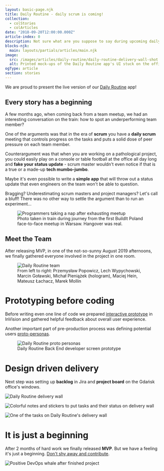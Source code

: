 ```yaml
---
layout: basic-page.njk
title: Daily Routine - daily scrum is coming!
collection:
  - colStories
  - colArticles
date: "2018-09-20T12:00:00.000Z"
article-index: 0
description: Not sure what are you suppose to say during upcoming daily meeting? Are you going to brag or maybe confess? In Buildit @ Wipro Digital we created a little app to help answering such cumbersome questions. Not necessarily in a very serious manner.
blocks-njk:
  main: layouts/partials/articles/main.njk
image:
  src: /images/articles/daily-routine/daily-routine-delivery-wall-shot.jpg
  alt: Printed mock-ups of the Daily Routine app's UI stuck on the office windows
ogType: article
section: stories
---
```

We are proud to present the live version of our [Daily Routine](https://dailyroutine.buildit.digital/) app!

## Every story has a beginning

A few months ago, when coming back from a team meetup, we had an interesting conversation on the train: how to spot an underperforming team member?

One of the arguments was that in the era of **scrum** you have a **daily scrum** meeting that controls progress on the tasks and puts a solid dose of peer pressure on each team member.

Counterargument was that when you are working on a pathological project, you could easily play on a console or table football at the office all day long and **fake your status update** - scrum master wouldn't even notice if that is a true or a made-up **tech mumbo-jumbo**.

Maybe it's even possible to write a **simple app** that will throw out a status update that even engineers on the team won't be able to question.

Bragging? Underestimating scrum masters and project managers? Let's call a bluff! There was no other way to settle the argument than to run an experiment...

<figure>
  <img src="/images/articles/daily-routine/sleeping-guys.jpg" alt="Programmers taking a nap after exhausting meetup">
  <figcaption>Photo taken in train during journey from the first BuildIt Poland face-to-face meetup in Warsaw. Hangover was real.</figcaption>
</figure>

## Meet the Team

After releasing MVP, in one of the not-so-sunny August 2019 afternoons, we finally gathered everyone involved in the project in one room.

<figure>
  <img src="/images/articles/daily-routine/daily-routine-team.jpg" alt="Daily Routine team">
  <figcaption>From left to right: Przemysław Popowicz, Lech Wypychowski, Marcin Goławski, Michał Pieniążek (hologram), Maciej Hein, Mateusz Łachacz, Marek Mollin</figcaption>
</figure>

# Prototyping before coding

Before writing even one line of code we prepared [interactive prototype](https://wiprodigital.invisionapp.com/share/RXS7T0ME984#/screens) in InVision and gathered helpful feedback about overall user experience.

Another important part of pre-production process was defining potential users [proto-personas](https://github.com/BuildIt-Poland/daily-routine/blob/master/extras/daily-routine-proto-personas.pdf).

<figure>
  <img src="/images/articles/daily-routine/proto-personas.jpg" alt="Daily Routine proto personas">
  <figcaption>Daily Routine Back End developer screen prototype</figcaption>
</figure>


# Design driven delivery

Next step was setting up **backlog** in Jira and **project board** on the Gdańsk office's windows.

![Daily Routine delivery wall](/images/articles/daily-routine/delivery-wall.jpg)

![Colorful notes and stickers to put tasks and their status on delivery wall](/images/articles/daily-routine/sticky-notes.jpg)

![One of the tasks on Daily Routine's delivery wall](/images/articles/daily-routine/task-status.jpg)


# It is just a beginning

After 2 months of hard work we finally released **MVP**. But we have a feeling it's just a beginning. [Don't shy away and contribute](https://github.com/BuildIt-Poland/daily-routine).

![Positive DevOps whale after finished project](/images/articles/daily-routine/devops-whale.png)
